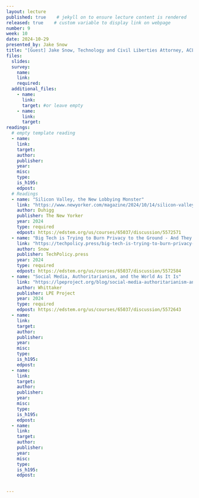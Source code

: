 ```yaml
---
layout: lecture
published: true    # jekyll on to ensure lecture content is rendered
released: true    # custom variable to display link on webpage
number: 9
week: 10
date: 2024-10-29
presented_by: Jake Snow
title: "[Guest] Jake Snow, Technology and Civil Liberties Attorney, ACLU"
files:
  slides:
  survey:
    name:
    link: 
    required:
  additional_files:
    - name: 
      link: 
      target: #or leave empty
    - name: 
      link: 
      target:
readings:
  # empty template reading 
  - name: 
    link:
    target:
    author:
    publisher: 
    year: 
    misc: 
    type: 
    is_h195: 
    edpost:
  # Readings 
  - name: "Silicon Valley, the New Lobbying Monster"
    link: "https://www.newyorker.com/magazine/2024/10/14/silicon-valley-the-new-lobbying-monster"
    author: Duhigg
    publisher: The New Yorker
    year: 2024
    type: required
    edpost: https://edstem.org/us/courses/65037/discussion/5572571
  - name: "Big Tech is Trying to Burn Privacy to the Ground - And They're Using Big Tobacco's Strategy to Do It" 
    link: "https://techpolicy.press/big-tech-is-trying-to-burn-privacy-to-the-ground-and-theyre-using-big-tobaccos-strategy-to-do-it"
    author: Snow
    publisher: TechPolicy.press
    year: 2024
    type: required
    edpost: https://edstem.org/us/courses/65037/discussion/5572584
  - name: "Social Media, Authoritarianism, and the World As It Is"
    link: "https://lpeproject.org/blog/social-media-authoritarianism-and-the-world-as-it-is/"
    author: Whittaker
    publisher: LPE Project
    year: 2024
    type: required
    edpost: https://edstem.org/us/courses/65037/discussion/5572643
  - name: 
    link:
    target:
    author:
    publisher: 
    year: 
    misc: 
    type: 
    is_h195: 
    edpost:
  - name: 
    link:
    target:
    author:
    publisher: 
    year: 
    misc: 
    type: 
    is_h195: 
    edpost:
  - name: 
    link:
    target:
    author:
    publisher: 
    year: 
    misc: 
    type: 
    is_h195: 
    edpost:
  

---
```


<!-- information here -->



